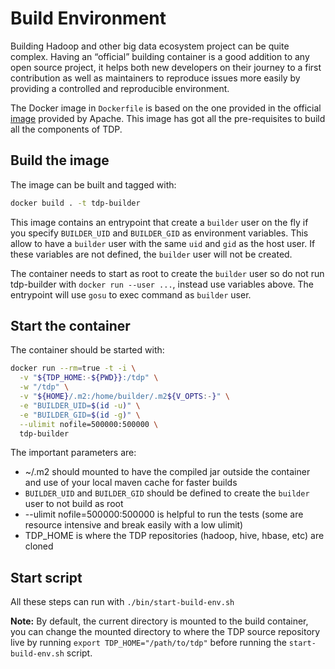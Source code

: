 # Build Environment

Building Hadoop and other big data ecosystem project can be quite complex. Having an “official” building container is a good addition to any open source project, it helps both new developers on their journey to a first contribution as well as maintainers to reproduce issues more easily by providing a controlled and reproducible environment.

The Docker image in `Dockerfile` is based on the one provided in the official [image](https://raw.githubusercontent.com/apache/hadoop/trunk/dev-support/docker/Dockerfile) provided by Apache. This image has got all the pre-requisites to build all the components of TDP.

## Build the image

The image can be built and tagged with:

```bash
docker build . -t tdp-builder
```

This image contains an entrypoint that create a `builder` user on the fly if you specify `BUILDER_UID` and `BUILDER_GID` as environment variables. This allow to have a `builder` user with the same `uid` and `gid` as the host user. If these variables are not defined, the `builder` user will not be created.

The container needs to start as root to create the `builder` user so do not run tdp-builder with `docker run --user ...`, instead use variables above. The entrypoint will use `gosu` to exec command as `builder` user.

## Start the container

The container should be started with:

```bash
docker run --rm=true -t -i \
  -v "${TDP_HOME:-${PWD}}:/tdp" \
  -w "/tdp" \
  -v "${HOME}/.m2:/home/builder/.m2${V_OPTS:-}" \
  -e "BUILDER_UID=$(id -u)" \
  -e "BUILDER_GID=$(id -g)" \
  --ulimit nofile=500000:500000 \
  tdp-builder
```

The important parameters are:
- ~/.m2 should mounted to have the compiled jar outside the container and use of your local maven cache for faster builds
- `BUILDER_UID` and `BUILDER_GID` should be defined to create the `builder` user to not build as root
- --ulimit nofile=500000:500000 is helpful to run the tests (some are resource intensive and break easily with a low ulimit)
- TDP_HOME is where the TDP repositories (hadoop, hive, hbase, etc) are cloned

## Start script

All these steps can run with `./bin/start-build-env.sh`

**Note:** By default, the current directory is mounted to the build container, you can change the mounted directory to where the TDP source repository live by running `export TDP_HOME="/path/to/tdp"` before running the `start-build-env.sh` script.
